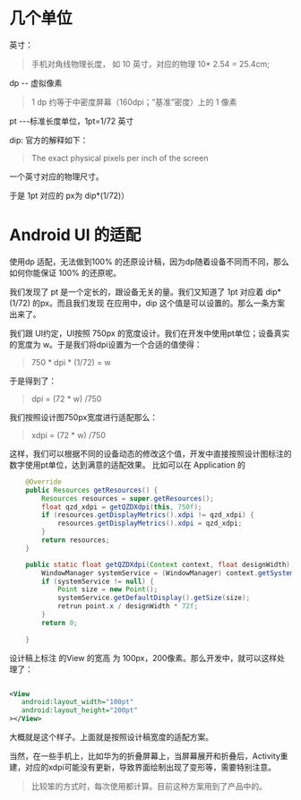 # 几个单位

英寸：
> 手机对角线物理长度， 如 10 英寸，对应的物理 10* 2.54  = 25.4cm;

dp -- 虚拟像素
> 1 dp 约等于中密度屏幕（160dpi；“基准”密度）上的 1 像素

pt ---标准长度单位，1pt=1/72 英寸


dip: 官方的解释如下：

> The exact physical pixels per inch of the screen 

一个英寸对应的物理尺寸。

于是 1pt 对应的 px为  dip*(1/72)）




# Android  UI 的适配

使用dp 适配，无法做到100% 的还原设计稿，因为dp随着设备不同而不同，那么如何你能保证 100% 的还原呢。


我们发现了 pt 是一个定长的，跟设备无关的量。我们又知道了 1pt 对应着 dip*(1/72) 的px。而且我们发现 在应用中，dip 这个值是可以设置的。那么一条方案出来了。


我们跟 UI约定，UI按照 750px 的宽度设计。我们在开发中使用pt单位；设备真实的宽度为 w。于是我们将dpi设置为一个合适的值使得：

> 750 * dpi * (1/72) = w

于是得到了：
> dpi = (72 * w) /750


我们按照设计图750px宽度进行适配那么：

> xdpi = (72 * w) /750


这样，我们可以根据不同的设备动态的修改这个值，开发中直接按照设计图标注的数字使用pt单位，达到满意的适配效果。
比如可以在 Application 的

```Java
    @Override
    public Resources getResources() {
        Resources resources = super.getResources();
        float qzd_xdpi = getQZDXdpi(this, 750f);
        if (resources.getDisplayMetrics().xdpi != qzd_xdpi) {
            resources.getDisplayMetrics().xdpi = qzd_xdpi;
        }
        return resources;
    }

    public static float getQZDXdpi(Context context, float designWidth) {
        WindowManager systemService = (WindowManager) context.getSystemService(WINDOW_SERVICE);
        if (systemService != null) {
            Point size = new Point();
            systemService.getDefaultDisplay().getSize(size);
            retrun point.x / designWidth * 72f;
        }
        return 0;
        
    }
```

设计稿上标注 的View 的宽高 为 100px，200像素。那么开发中，就可以这样处理了：
```xml

<View
   android:layout_width="100pt"
   android:layout_height="200pt"
></View>

```

大概就是这个样子。上面就是按照设计稿宽度的适配方案。

当然，在一些手机上，比如华为的折叠屏幕上，当屏幕展开和折叠后，Activity重建，对应的xdpi可能没有更新，导致界面绘制出现了变形等，需要特别注意。

> 比较笨的方式时，每次使用都计算。目前这种方案用到了产品中的。




